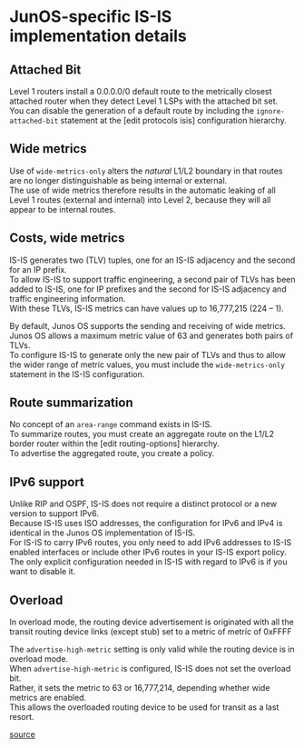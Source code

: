 # JunOS-specific IS-IS implementation details

## Attached Bit
Level 1 routers install a 0.0.0.0/0 default route to the metrically closest attached router when they detect Level 1 LSPs with the attached bit set.  
You can disable the generation of a default route by including the `ignore-attached-bit` statement at the [edit protocols isis] configuration hierarchy.

## Wide metrics
Use of `wide-metrics-only` alters the *natural* L1/L2 boundary in that routes are no longer distinguishable as being internal or external.  
The use of wide metrics therefore results in the automatic leaking of all Level 1 routes (external and internal) into Level 2, because they will all appear to be internal routes.

## Costs, wide metrics
IS-IS generates two (TLV) tuples, one for an IS-IS adjacency and the second for an IP prefix.  
To allow IS-IS to support traffic engineering, a second pair of TLVs has been added to IS-IS, one for IP prefixes and the second for IS-IS adjacency and traffic engineering information.  
With these TLVs, IS-IS metrics can have values up to 16,777,215 (224 – 1).

By default, Junos OS supports the sending and receiving of wide metrics.  
Junos OS allows a maximum metric value of 63 and generates both pairs of TLVs.  
To configure IS-IS to generate only the new pair of TLVs and thus to allow the wider range of metric values, you must include the `wide-metrics-only`
statement in the IS-IS configuration.

## Route summarization
No concept of an `area-range` command exists in IS-IS.  
To summarize routes, you must create an aggregate route on the L1/L2 border router within the [edit routing-options] hierarchy.  
To advertise the aggregated route, you create a policy.

## IPv6 support
Unlike RIP and OSPF, IS-IS does not require a distinct protocol or a new version to support IPv6.  
Because IS-IS uses ISO addresses, the configuration for IPv6 and IPv4 is identical in the Junos OS implementation of IS-IS.  
For IS-IS to carry IPv6 routes, you only need to add IPv6 addresses to IS-IS enabled interfaces or include other IPv6 routes in your IS-IS export policy.  
The only explicit configuration needed in IS-IS with regard to IPv6 is if you want to disable it.  

## Overload
In overload mode, the routing device advertisement is originated with all the transit routing device links (except stub) set to a metric of  metric of 0xFFFF

The `advertise-high-metric` setting is only valid while the routing device is in overload mode.  
When `advertise-high-metric` is configured, IS-IS does not set the overload bit.  
Rather, it sets the metric to 63 or 16,777,214, depending whether wide metrics are enabled.  
This allows the overloaded routing device to be used for transit as a last resort.  

[source](https://www.juniper.net/documentation/en_US/junos/topics/reference/configuration-statement/overload-edit-protocols-isis.html)
